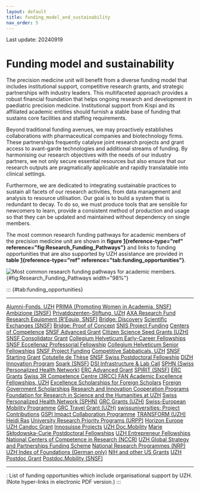 ```yaml
---
layout: default
title: funding_model_and_sustainability
nav_order: 5
---
```


Last update: 20240919

Funding model and sustainability
================================

The precision medicine unit will benefit from a diverse funding model
that includes institutional support, competitive research grants, and
strategic partnerships with industry leaders. This multifaceted approach
provides a robust financial foundation that helps ongoing research and
development in paediatric precision medicine. Institutional support from
Kispi and its affiliated academic entities should furnish a stable base
of funding that sustains core facilities and staffing requirements.

Beyond traditional funding avenues, we may proactively establishes
collaborations with pharmaceutical companies and biotechnology firms.
These partnerships frequently catalyse joint research projects and grant
access to avant-garde technologies and additional streams of funding. By
harmonising our research objectives with the needs of our industry
partners, we not only secure essential resources but also ensure that
our research outputs are pragmatically applicable and rapidly
translatable into clinical settings.

Furthermore, we are dedicated to integrating sustainable practices to
sustain all facets of our research activities, from data management and
analysis to resource utilisation. Our goal is to build a system that is
redundant to decay. To do so, we must produce tools that are sensible
for newcomers to learn, provide a consistent method of production and
usage so that they can be updated and maintained without dependency on
single members.

The most common research funding pathways for academic members of the
precision medicine unit are shown in **figure
[1](#fig:Research_Funding_Pathways){reference-type="ref"
reference="fig:Research_Funding_Pathways"}** and links to funding
opportunities that are also supported by UZH assistance are provided in
**table [1](#tab:funding_opportunities){reference-type="ref"
reference="tab:funding_opportunities"}**.

![Most common research funding pathways for academic
members.](Research_Funding_Pathways){#fig:Research_Funding_Pathways
width="98%"}

::: {#tab:funding_opportunities}
  -------------------------------------------------------------------------------------------------------------------------------------- -------------------------------------------------------------------------------------------------------------------------------------------------------------------------
  [Alumni-Fonds, UZH](https://uzhalumni.ch/page/alumnifonds?lang=en)                                                                     [PRIMA (Promoting Women in Academia, SNSF)](https://www.research.uzh.ch/en/funding/postdoc/prima.html)
  [Ambizione (SNSF)](https://www.research.uzh.ch/en/funding/postdoc/ambizione.html)                                                      [Privatdozenten-Stiftung, UZH](https://www.research.uzh.ch/en/funding/researchers/pd-stiftung.html)
  [AXA Research Fund](https://www.research.uzh.ch/en/funding/postdoc/axa.html)                                                           [Research Equipment (R'Equip, SNSF)](http://www.snf.ch/en/funding/infrastructures/requip/Pages/default.aspx)
  [Bridge: Discovery](https://www.innovation.uzh.ch/en/entrepreneur-guide/funding/bridge-snf-innosuisse.html)                            [Scientific Exchanges (SNSF)](http://www.snf.ch/en/funding/science-communication/scientific-exchanges/Pages/default.aspx)
  [Bridge: Proof of Concept](https://www.innovation.uzh.ch/en/entrepreneur-guide/funding/bridge-snf-innosuisse.html)                     [SNIS Project Funding](https://snis.ch/funding/)
  [Centers of Competence](https://www.research.uzh.ch/en/funding/researchers/competence.html)                                            [SNSF Advanced Grant](https://www.research.uzh.ch/en/funding/researchers/SNSF-Advanced-Grant.html)
  [Citizen Science Seed Grants (UZH)](https://www.citizenscience.uzh.ch/en/services/seedgrants.html)                                     [SNSF Consolidator Grant](https://www.research.uzh.ch/en/funding/postdoc/SNSF-Consolidator-Grant.html)
  [Collegium Helveticum Early-Career Fellowships](https://collegium.ethz.ch/fellowships/early-career-fellowship)                         [SNSF Eccellenaz Professorial Fellowship](https://www.research.uzh.ch/en/funding/postdoc/eccellenza-fellowships.html)
  [Collegium Helveticum Senior Fellowships](https://collegium.ethz.ch/fellowships/senior-fellowship)                                     [SNSF Project Funding](https://www.research.uzh.ch/en/funding/researchers/snf-projekte.html)
  [Competitive Sabbaticals, UZH](https://www.research.uzh.ch/en/funding/researchers/forschungssemester.html)                             [SNSF Starting Grant](https://www.research.uzh.ch/en/funding/postdoc/SNSF-Starting-Grant.html)
  [Cotutelle de Thèse](https://www.swissuniversities.ch/en/topics/promotion-of-young-talent/cotutelles-de-these)                         [SNSF Swiss Postdoctoral Fellowship](https://www.research.uzh.ch/en/funding/postdoc/SNSF-Swiss-Postdoctoral-Fellowship.html)
  [DIZH Innovation Program](https://dizh.ch/en/activities/innovationprogram/)                                                            [Spark (SNSF)](https://www.research.uzh.ch/en/funding/postdoc/spark.html)
  [DSI Infrastructure & Lab Call](https://www.dsi.uzh.ch/de/research/funding/infrastructure-lab.html)                                    [SPHN (Swiss Personalized Health Network)](https://sphn.ch/)
  [ERC Advanced Grant](https://www.research.uzh.ch/en/funding/researchers/ERC-Advanced-Grant.html)                                       [SPIRIT (SNSF)](https://www.research.uzh.ch/en/funding/researchers/spirit.html)
  [ERC Grants](https://www.research.uzh.ch/en/funding/postdoc/erc.html)                                                                  [Swiss 3R Competence Centre (3RCC) ](https://www.research.uzh.ch/en/funding/researchers/3rcc.html)
  [FAN Academic Excellence Fellowships, UZH](https://www.fan4talents.uzh.ch/de.html)                                                     [ Excellence Scholarships for Foreign Scholars](https://www.sbfi.admin.ch/sbfi/en/home/education/scholarships-and-grants/swiss-government-excellence-scholarships.html)
  [Foreign Government Scholarships](https://www.swissuniversities.ch/en/service/scholarships-for-study-abroad/government-scholarships)   [ Research and Innovation Cooperation Programs](https://research.swiss/)
  [Foundation for Research in Science and the Humanities at UZH](https://www.research.uzh.ch/en/funding/researchers/stwf.html)           [Swiss Personalized Health Network (SPHN)](https://sphn.ch/)
  [GRC Grants (UZH)](https://www.grc.uzh.ch/en/funding/grc-new-grants.html)                                                              [Swiss-European Mobility Programme](https://www.int.uzh.ch/en/out/program/erasmus.html)
  [GRC Travel Grant (UZH)](https://www.grc.uzh.ch/de/funding/grc-new-grants.html)                                                        [swissuniversities: Project Contributions](https://www.swissuniversities.ch/en/organisation/projects-and-programmes/)
  [GSPI Impact Collaboration Programme](https://gspi.ch/icp/)                                                                            [TRANSFORM (UZH)](https://www.research.uzh.ch/en/funding/researchers/transform.html)
  [Heidi Ras](https://www.kispi.uzh.ch/forschungszentrum/nachwuchsfoerderung)                                                            [University Research Priority Programs (URPP)](https://www.research.uzh.ch/en/funding/researchers/UFSP.html)
  [Horizon Europe](https://grantsaccess.ethz.ch/de/horizon-europe.html)                                                                  [UZH Candoc Grant](https://www.research.uzh.ch/en/funding/phd/uzhcandoc.html)
  [Innosuisse Projects](https://www.research.uzh.ch/en/funding/researchers/innosuisse.html)                                              [UZH Doc.Mobility](https://www.research.uzh.ch/en/funding/phd/uzh-doc-mobility.html)
  [Marie Skłodowska-Curie Postdoctoral Fellowships](https://grantsaccess.ethz.ch/find/most-common-eu-programs/msca-pf.html)              [UZH Entrepreneur Fellowships](https://www.research.uzh.ch/en/funding/postdoc/entrepreneur-fellowships.html)
  [National Centers of Competence in Research (NCCR)](https://www.research.uzh.ch/en/funding/researchers/NCCR.html)                      [UZH Global Strategy and Partnerships Funding Scheme](https://www.global.uzh.ch/en/networks/funding-instruments/partnerships-fund.html)
  [National Research Programmes (NRP)](http://www.snf.ch/en/funding/programmes/national-research-programmes-nrp/Pages/default.aspx)      [UZH Index of Foundations (German only)](https://www.research.uzh.ch/static/fnf/stiftungen/)
  [NIH and other US Grants](https://grantsaccess.ethz.ch/submit/us-funding.html)                                                         [UZH Postdoc Grant](https://www.research.uzh.ch/en/funding/postdoc/uzhpostdoc.html)
  [Postdoc.Mobility (SNSF)](https://www.research.uzh.ch/en/funding/postdoc/postdoc-mobility.html)                                        [ ]( )
  -------------------------------------------------------------------------------------------------------------------------------------- -------------------------------------------------------------------------------------------------------------------------------------------------------------------------

  : List of funding opportunities which include organisational support
  by UZH. (Note hyper-links in electronic PDF version.)
:::
